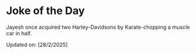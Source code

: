 # Joke of the Day

<!-- #joke -->
Jayesh once acquired two Harley-Davidsons by Karate-chopping a muscle car in half.

Updated on: [28/2/2025]
<!-- #jokeEnd -->